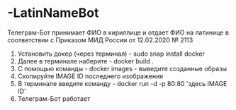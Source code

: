 # -LatinNameBot

Телеграм-Бот принимает ФИО в кириллице и отдает ФИО на латинице в соответствии с Приказом МИД России от 12.02.2020 № 2113

1. Установить докер (через терминал) - sudo snap install docker
2. Далее в терминале наберите - docker build .
3. С помощью команды - docker images - выведите созданные образы
4. Скопируйте IMAGE ID последнего изображения
5. В терминале введите команду - docker run -d -p 80:80 'здесь IMAGE ID'
6. Телеграм-Бот работает